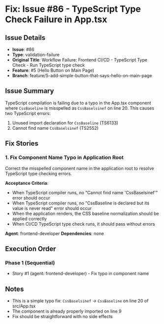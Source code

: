 # Fix: Issue #86 - TypeScript Type Check Failure in App.tsx

## Issue Details
- **Issue**: #86
- **Type**: validation-failure
- **Original Title**: Workflow Failure: Frontend CI/CD - TypeScript Type Check - Run TypeScript type check
- **Feature**: #5 (Hello Button on Main Page)
- **Branch**: feature/5-add-simple-button-that-says-hello-on-main-page

## Issue Summary
TypeScript compilation is failing due to a typo in the App.tsx component where `CssBaseline` is misspelled as `CssBaselsinef` on line 20. This causes two TypeScript errors:
1. Unused import declaration for `CssBaseline` (TS6133)
2. Cannot find name `CssBaselsinef` (TS2552)

## Fix Stories

### 1. Fix Component Name Typo in Application Root
Correct the misspelled component name in the application root to resolve TypeScript type checking errors.

**Acceptance Criteria**:
- When TypeScript compiler runs, no "Cannot find name 'CssBaselsinef'" error should occur
- When TypeScript compiler runs, no "CssBaseline is declared but its value is never read" error should occur
- When the application renders, the CSS baseline normalization should be applied correctly
- When CI/CD TypeScript type check runs, it should pass without errors

**Agent**: frontend-developer
**Dependencies**: none

## Execution Order

### Phase 1 (Sequential)
- Story #1 (agent: frontend-developer) - Fix typo in component name

## Notes
- This is a simple typo fix: `CssBaselsinef` → `CssBaseline` on line 20 of src/App.tsx
- The component is already properly imported on line 9
- Fix should be straightforward with no side effects

